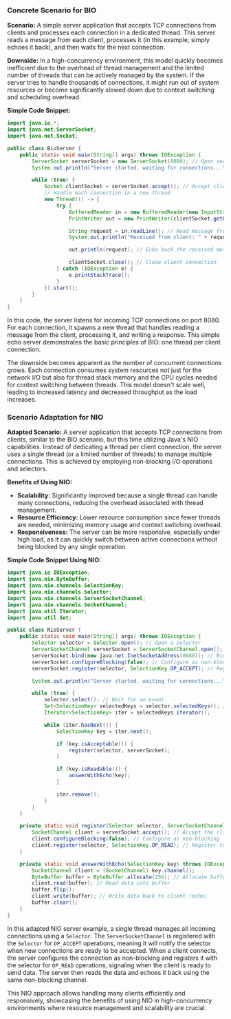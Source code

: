 ### Concrete Scenario for BIO

**Scenario:** A simple server application that accepts TCP connections from clients and processes each connection in a dedicated thread. This server reads a message from each client, processes it (in this example, simply echoes it back), and then waits for the next connection.

**Downside:** In a high-concurrency environment, this model quickly becomes inefficient due to the overhead of thread management and the limited number of threads that can be actively managed by the system. If the server tries to handle thousands of connections, it might run out of system resources or become significantly slowed down due to context switching and scheduling overhead.

**Simple Code Snippet:**

```java
import java.io.*;
import java.net.ServerSocket;
import java.net.Socket;

public class BioServer {
    public static void main(String[] args) throws IOException {
        ServerSocket serverSocket = new ServerSocket(8080); // Open server socket on port 8080
        System.out.println("Server started, waiting for connections...");

        while (true) {
            Socket clientSocket = serverSocket.accept(); // Accept client connections
            // Handle each connection in a new thread
            new Thread(() -> {
                try {
                    BufferedReader in = new BufferedReader(new InputStreamReader(clientSocket.getInputStream()));
                    PrintWriter out = new PrintWriter(clientSocket.getOutputStream(), true);

                    String request = in.readLine(); // Read message from client
                    System.out.println("Received from client: " + request);

                    out.println(request); // Echo back the received message

                    clientSocket.close(); // Close client connection
                } catch (IOException e) {
                    e.printStackTrace();
                }
            }).start();
        }
    }
}
```

In this code, the server listens for incoming TCP connections on port 8080. For each connection, it spawns a new thread that handles reading a message from the client, processing it, and writing a response. This simple echo server demonstrates the basic principles of BIO: one thread per client connection.

The downside becomes apparent as the number of concurrent connections grows. Each connection consumes system resources not just for the network I/O but also for thread stack memory and the CPU cycles needed for context switching between threads. This model doesn't scale well, leading to increased latency and decreased throughput as the load increases.

### Scenario Adaptation for NIO

**Adapted Scenario:** A server application that accepts TCP connections from clients, similar to the BIO scenario, but this time utilizing Java's NIO capabilities. Instead of dedicating a thread per client connection, the server uses a single thread (or a limited number of threads) to manage multiple connections. This is achieved by employing non-blocking I/O operations and selectors.

**Benefits of Using NIO:**

- **Scalability:** Significantly improved because a single thread can handle many connections, reducing the overhead associated with thread management.
- **Resource Efficiency:** Lower resource consumption since fewer threads are needed, minimizing memory usage and context switching overhead.
- **Responsiveness:** The server can be more responsive, especially under high load, as it can quickly switch between active connections without being blocked by any single operation.

**Simple Code Snippet Using NIO:**

```java
import java.io.IOException;
import java.nio.ByteBuffer;
import java.nio.channels.SelectionKey;
import java.nio.channels.Selector;
import java.nio.channels.ServerSocketChannel;
import java.nio.channels.SocketChannel;
import java.util.Iterator;
import java.util.Set;

public class NioServer {
    public static void main(String[] args) throws IOException {
        Selector selector = Selector.open(); // Open a selector
        ServerSocketChannel serverSocket = ServerSocketChannel.open(); // Open server socket channel
        serverSocket.bind(new java.net.InetSocketAddress(8080)); // Bind to port 8080
        serverSocket.configureBlocking(false); // Configure as non-blocking
        serverSocket.register(selector, SelectionKey.OP_ACCEPT); // Register server socket to selector for accept operations

        System.out.println("Server started, waiting for connections...");

        while (true) {
            selector.select(); // Wait for an event
            Set<SelectionKey> selectedKeys = selector.selectedKeys(); // Get selected keys
            Iterator<SelectionKey> iter = selectedKeys.iterator();

            while (iter.hasNext()) {
                SelectionKey key = iter.next();

                if (key.isAcceptable()) {
                    register(selector, serverSocket);
                }

                if (key.isReadable()) {
                    answerWithEcho(key);
                }

                iter.remove();
            }
        }
    }

    private static void register(Selector selector, ServerSocketChannel serverSocket) throws IOException {
        SocketChannel client = serverSocket.accept(); // Accept the client connection
        client.configureBlocking(false); // Configure as non-blocking
        client.register(selector, SelectionKey.OP_READ); // Register to selector for read operation
    }

    private static void answerWithEcho(SelectionKey key) throws IOException {
        SocketChannel client = (SocketChannel) key.channel();
        ByteBuffer buffer = ByteBuffer.allocate(256); // Allocate buffer
        client.read(buffer); // Read data into buffer
        buffer.flip();
        client.write(buffer); // Write data back to client (echo)
        buffer.clear();
    }
}
```

In this adapted NIO server example, a single thread manages all incoming connections using a `Selector`. The `ServerSocketChannel` is registered with the `Selector` for `OP_ACCEPT` operations, meaning it will notify the selector when new connections are ready to be accepted. When a client connects, the server configures the connection as non-blocking and registers it with the selector for `OP_READ` operations, signaling when the client is ready to send data. The server then reads the data and echoes it back using the same non-blocking channel.

This NIO approach allows handling many clients efficiently and responsively, showcasing the benefits of using NIO in high-concurrency environments where resource management and scalability are crucial.
